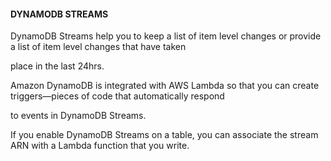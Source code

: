 #### DYNAMODB STREAMS

DynamoDB Streams help you to keep a list of item level changes or provide a list
of item level changes that have taken

place in the last 24hrs.

Amazon DynamoDB is integrated with AWS Lambda so that you can create
triggers—pieces of code that automatically respond

to events in DynamoDB Streams.

If you enable DynamoDB Streams on a table, you can associate the stream ARN with
a Lambda function that you write.

